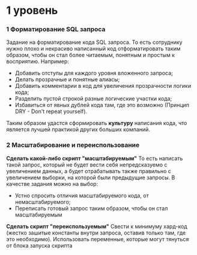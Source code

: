 # 1 уровень
### 1 Форматирование SQL запроса
Задание на форматирование кода SQL запроса. То есть сотруднику нужно плохо и некрасиво написанный код отформатировать таким образом, чтобы он стал более читаемым, понятным и простым к восприятию. Например:
- Добавить отступы для каждого уровня вложенного запроса;
- Делать прозрачные и понятные алиасы;
- Добавить комментарии в код для увеличения прозрачности логики кода;
- Разделить пустой строкой разные логические участки кода;
- Избавиться от явных дублей кода там, где это возможно (Принцип DRY - Don't repeat yourself).

Таким образом удастся сформировать **культуру** написания кода, что является лучшей практикой других больших компаний.

### 2 Масштабирование и переиспользование
**Сделать какой-либо скрипт "масштабируемым"**
То есть написать такой запрос, который не будет вести себя непредсказуемо с увеличением данных, а будет отрабатывать также правильно с увеличением выборки, на которой были предыдущие запросы.
В качестве задания можно на выбор:
* Устно спросить отличия масштабируемого кода, от немасштабируемого;
* Переписать готовый запрос таким образом, чтобы он стал масштабируемым

**Сделать скрипт "переиспользуемым"**
Свести к минимуму хард-код (жестко зашитые константы внутри запроса, оставив только там, где это необходимо).
Использовать переменные, которые могут тянуться от блока запуска скрипта